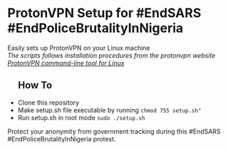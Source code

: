 # ProtonVPN Setup for #EndSARS #EndPoliceBrutalityInNigeria
Easily sets up ProtonVPN on your Linux machine <br />
<i>The scripts follows installation procedures from the protonvpn website <a href="https://protonvpn.com/support/linux-vpn-tool/">ProtonVPN command-line tool for Linux</a></i>
<ul>
<h2>How To </h2>
<li>
Clone this repository
</li>
<li>
Make setup.sh file executable by running <code>chmod 755 setup.sh"</code>
</li>
<li>
Run setup.sh in root mode <code>sudo ./setup.sh</code>
</ul>

Protect your anonymity from government tracking during this #EndSARS #EndPoliceBrutalityInNigeria protest.